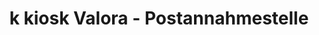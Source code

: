 ---
title: "k kiosk Valora - Postannahmestelle"
url: /oststeinbek/k-kiosk-valora-postannahmestelle/
shop: Zeitungen
---